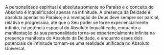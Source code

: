A personalidade espiritual é absoluta somente no Paraíso e o conceito do Absoluto é inqualificadol apenas na infinitude. A presença da Deidade é absoluta apenas no Paraíso; e a revelação de Deus deve sempre ser parcial, relativa e progressiva, até que o Seu poder se torne experiencialmente infinito, na potência espacial do Absoluto Inqualificado, enquanto a manifestação da sua personalidade torna-se experiencialmente infinita na presença manifesta do Absoluto da Deidade, e enquanto esses dois potenciais de infinitude tornam-se uma realidade unificada no Absoluto Universal.